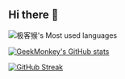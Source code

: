 ## Hi there 👋

<!--
**monkey-soft/monkey-soft** is a ✨ _special_ ✨ repository because its `README.md` (this file) appears on your GitHub profile.

Here are some ideas to get you started:

- 🔭 I’m currently working on ...
- 🌱 I’m currently learning ...
- 👯 I’m looking to collaborate on ...
- 🤔 I’m looking for help with ...
- 💬 Ask me about ...
- 📫 How to reach me: ...
- 😄 Pronouns: ...
- ⚡ Fun fact: ...
-->

![极客猴's Most used languages](https://github-readme-stats.vercel.app/api/top-langs/?username=monkey-soft&layout=compact&hide_border=true&langs_count=10)

[![GeekMonkey's GitHub stats](https://github-readme-stats.vercel.app/api?username=monkey-soft&show_icons=true&theme=shades-of-purple?count_private=true)](https://github.com/anuraghazra/github-readme-stats)

[![GitHub Streak](https://github-readme-streak-stats.herokuapp.com/?user=monkey-soft)](https://git.io/streak-stats)

